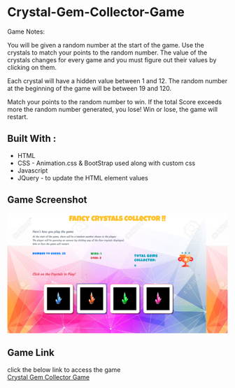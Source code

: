 # Crystal-Gem-Collector-Game
Game Notes: 

You will be given a random number at the start of the game.
Use the crystals to match your points to the random number. 
The value of the crystals changes for every game and you must figure out their values by clicking on them.

Each crystal will have a hidden value between 1 and 12.
The random number at the beginning of the game will be between 19 and 120.

Match your points to the random number to win. If the total Score exceeds more the random number generated, you lose!
Win or lose, the game will restart.

## Built With : 
* HTML 
* CSS - Animation.css & BootStrap used along with custom css 
* Javascript 
* JQuery - to update the HTML element values 

## Game Screenshot 
![Crystals Gem Collector](https://github.com/NVK2016/Crystal-Gem-Collector-Game/blob/master/Crystal-Gem-Screenshot2.png?raw=true)

## Game Link 
click the below link to access the game 
<br /> 
<a href="https://nvk2016.github.io/Crystal-Gem-Collector-Game/">Crystal Gem Collector Game</a> 

